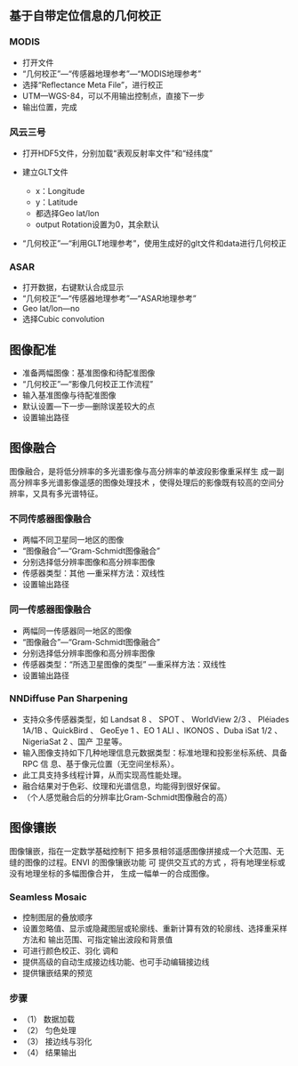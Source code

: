 ## 基于自带定位信息的几何校正

### MODIS

- 打开文件
- “几何校正”—“传感器地理参考”—“MODIS地理参考”
- 选择“Reflectance Meta File”，进行校正
- UTM—WGS-84，可以不用输出控制点，直接下一步
- 输出位置，完成

### 风云三号

- 打开HDF5文件，分别加载“表观反射率文件”和“经纬度”
- 建立GLT文件
  - x：Longitude
  - y：Latitude
  - 都选择Geo lat/lon
  - output Rotation设置为0，其余默认

- “几何校正”—“利用GLT地理参考”，使用生成好的glt文件和data进行几何校正

### ASAR

- 打开数据，右键默认合成显示
- “几何校正”—“传感器地理参考”—“ASAR地理参考”
- Geo lat/lon—no
- 选择Cubic convolution

## 图像配准

- 准备两幅图像：基准图像和待配准图像
- “几何校正”—“影像几何校正工作流程”
- 输入基准图像与待配准图像
- 默认设置—下一步—删除误差较大的点
- 设置输出路径

## 图像融合

图像融合，是将低分辨率的多光谱影像与高分辨率的单波段影像重采样生 成一副高分辨率多光谱影像遥感的图像处理技术 ，使得处理后的影像既有较高的空间分辨率，又具有多光谱特征。

### 不同传感器图像融合

- 两幅不同卫星同一地区的图像
- “图像融合”—“Gram-Schmidt图像融合”
- 分别选择低分辨率图像和高分辨率图像
- 传感器类型：其他 —重采样方法：双线性
- 设置输出路径

### 同一传感器图像融合

- 两幅同一传感器同一地区的图像
- “图像融合”—“Gram-Schmidt图像融合”
- 分别选择低分辨率图像和高分辨率图像
- 传感器类型：“所选卫星图像的类型” —重采样方法：双线性
- 设置输出路径

### NNDiffuse Pan Sharpening

- 支持众多传感器类型，如 Landsat 8 、 SPOT 、 WorldView 2/3 、 Pléiades 1A/1B 、QuickBird 、
  GeoEye 1 、EO 1 ALI 、IKONOS 、Duba iSat 1/2 、NigeriaSat 2 、国产 卫星等。
- 输入图像支持如下几种地理信息元数据类型：标准地理和投影坐标系统、具备 RPC 信
  息、基于像元位置（无空间坐标系）。
- 此工具支持多线程计算，从而实现高性能处理。
- 融合结果对于色彩、纹理和光谱信息，均能得到很好保留。
- （个人感觉融合后的分辨率比Gram-Schmidt图像融合的高）

## 图像镶嵌

图像镶嵌，指在一定数学基础控制下 把多景相邻遥感图像拼接成一个大范围、无缝的图像的过程。ENVI 的图像镶嵌功能 可 提供交互式的方式 ，将有地理坐标或没有地理坐标的多幅图像合并， 生成一幅单一的合成图像。



### Seamless Mosaic

- 控制图层的叠放顺序
- 设置忽略值、显示或隐藏图层或轮廓线、重新计算有效的轮廓线、选择重采样方法和
  输出范围、可指定输出波段和背景值
- 可进行颜色校正、羽化 调和
- 提供高级的自动生成接边线功能、也可手动编辑接边线
- 提供镶嵌结果的预览

### 步骤

- （1） 数据加载
- （2） 匀色处理
- （3） 接边线与羽化
- （4） 结果输出